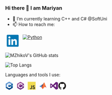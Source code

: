 ### Hi there 👋 I am Mariyan

- 🌱 I’m currently learning C++ and C# @SoftUni
- 📫 How to reach me:
     <!-- m.zhikov@gmail.com -->

<a href="www.linkedin.com/in/mariyan-zhikov-57982780" target="_blank" rel="noopener noreferrer"> <img src="https://github.com/devicons/devicon/blob/v2.14.0/icons/linkedin/linkedin-original.svg" alt="Python" height="40" style="vertical-align:top; margin:4px"></a>
<a href="mailto:m.zhikov@gmail.com"> <img src="https://cdn-icons-png.flaticon.com/512/726/726623.png" alt="Python" height="40" style="vertical-align:top; margin:4px"></a> 


<!--[![MZhikoV's GitHub stats](https://github-readme-stats.vercel.app/api?username=MZhikoV)](https://github.com/MZhikoV/github-readme-stats)-->



![MZhikoV's GitHub stats](https://github-readme-stats.vercel.app/api?username=MZhikoV&show_icons=true&theme=radical)

![Top Langs](https://github-readme-stats.vercel.app/api/top-langs/?username=MZhikoV&theme=radical)


Languages and tools I use:

<img align="left" alt="C++" width="26px" src="https://github.com/devicons/devicon/blob/v2.14.0/icons/cplusplus/cplusplus-original.svg" style="padding-right:10px;" />
<img align="left" alt="C#" width="26px" src="https://github.com/devicons/devicon/blob/v2.14.0/icons/csharp/csharp-original.svg" style="padding-right:10px;" />
<img align="left" alt="JavaScript" width="26px" src="https://github.com/devicons/devicon/blob/v2.14.0/icons/javascript/javascript-original.svg" style="padding-right:10px;" />
<img align="left" alt="MATLAB" width="26px" src="https://github.com/devicons/devicon/blob/v2.14.0/icons/matlab/matlab-original.svg" style="padding-right:10px;" />


<img align="left" alt="Visual Studio" width="26px" src="https://github.com/devicons/devicon/blob/v2.14.0/icons/visualstudio/visualstudio-plain.svg" />

<img align="left" alt="GitHub" width="26px" src="https://github.com/devicons/devicon/blob/v2.14.0/icons/github/github-original.svg" style="padding-right:10px;" />

<!--
**MZhikoV/MZhikoV** is a ✨ _special_ ✨ repository because its `README.md` (this file) appears on your GitHub profile.

Here are some ideas to get you started:

- 🔭 I’m currently working on ...
- 🌱 I’m currently learning C++ and C# @SoftUni
- 👯 I’m looking to collaborate on ...
- 🤔 I’m looking for help with ...
- 💬 Ask me about ...
- 📫 How to reach me: ...
- 😄 Pronouns: ...
- ⚡ Fun fact: ...
-->
